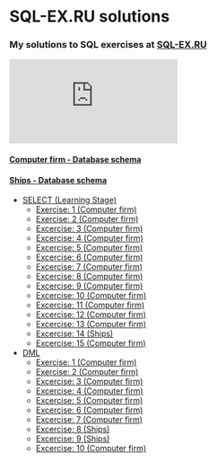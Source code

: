 # SQL-EX.RU solutions
### My solutions to SQL exercises at [SQL-EX.RU](http://www.sql-ex.ru)
![Badge](http://www.sql-ex.ru/images/rate_btn/image.php?id=593906&ban=4)
#### [Computer firm - Database schema](https://www.sql-ex.ru/help/select13.php#db_1)
#### [Ships - Database schema](https://www.sql-ex.ru/help/select13.php#db_3)
- [SELECT (Learning Stage)](SELECT%20(learning%20stage))
	- [Exercise: 1 (Computer firm)](SELECT%20(learning%20stage)/Exercise:%201.sql)
	- [Exercise: 2 (Computer firm)](SELECT%20(learning%20stage)/Exercise:%202.sql)
	- [Excercise: 3 (Computer firm)](SELECT%20(learning%20stage)/Exercise:%203.sql)
	- [Excercise: 4 (Computer firm)](SELECT%20(learning%20stage)/Exercise:%204.sql)
	- [Excercise: 5 (Computer firm)](SELECT%20(learning%20stage)/Exercise:%205.sql)
	- [Excercise: 6 (Computer firm)](SELECT%20(learning%20stage)/Exercise:%206.sql)
	- [Excercise: 7 (Computer firm)](SELECT%20(learning%20stage)/Exercise:%207.sql)
	- [Excercise: 8 (Computer firm)](SELECT%20(learning%20stage)/Exercise:%208.sql)
	- [Excercise: 9 (Computer firm)](SELECT%20(learning%20stage)/Exercise:%209.sql)
	- [Excercise: 10 (Computer firm)](SELECT%20(learning%20stage)/Exercise:%2010.sql)
	- [Excercise: 11 (Computer firm)](SELECT%20(learning%20stage)/Exercise:%2011.sql)
	- [Excercise: 12 (Computer firm)](SELECT%20(learning%20stage)/Exercise:%2012.sql)
	- [Excercise: 13 (Computer firm)](SELECT%20(learning%20stage)/Exercise:%2013.sql)
	- [Excercise: 14 (Ships)](SELECT%20(learning%20stage)/Exercise:%2014.sql)
	- [Excercise: 15 (Computer firm)](SELECT%20(learning%20stage)/Exercise:%2015.sql)
- [DML](DML)
	- [Exercise: 1 (Computer firm)](DML/Exercise:%201.sql)
	- [Exercise: 2 (Computer firm)](DML/Exercise:%202.sql)
	- [Excercise: 3 (Computer firm)](DML/Exercise:%203.sql)
	- [Excercise: 4 (Computer firm)](DML/Exercise:%204.sql)
	- [Excercise: 5 (Computer firm)](DML/Exercise:%205.sql)
	- [Excercise: 6 (Computer firm)](DML/Exercise:%206.sql)
	- [Excercise: 7 (Computer firm)](DML/Exercise:%207.sql)
	- [Excercise: 8 (Ships)](DML/Exercise:%208.sql)
	- [Excercise: 9 (Ships)](DML/Exercise:%209.sql)
	- [Excercise: 10 (Computer firm)](DML/Exercise:%2010.sql)
